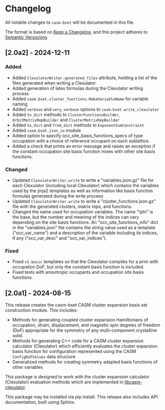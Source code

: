 # Changelog

All notable changes to `casm-bset` will be documented in this file.

The format is based on [Keep a Changelog](https://keepachangelog.com/en/1.1.0/),
and this project adheres to [Semantic Versioning](https://semver.org/spec/v2.0.0.html).


## [2.0a2] - 2024-12-11

### Added

- Added `ClexulatorWriter.generated_files` attribute, holding a list of the files generated when writing a Clexulator
- Added generation of latex formulas during the Clexulator writing process
- Added `casm.bset.cluster_functions.MakeVariableName` for variable naming
- Added `verbose` and `very_verbose` options to `casm.bset.write_clexulator`
- Added `to_dict` methods to `ClusterFunctionsBuilder`, `OrbitMatrixRepBuilder` and `ClusterMatrixRepBuilder`
- Added `to_dict` and `from_dict` methods to `ExponentSumConstraint`
- Added `casm.bset.json_io` module
- Added option to specify occ_site_basis_functions_specs of type occupation with a choice of reference occupant on each sublattice.
- Added a check that prints an error message and raises an exception if the constant occupation site basis function mixes with other site basis functions.

### Changed

- Updated `ClexulatorWriter.write` to write a "variables.json.gz" file for each Clexulator (including local Clexulator) which contains the variables used by the jinja2 templates as well as information like basis function formulas generated during the write process
- Updated `ClexulatorWriter.write` to write a "cluster_functions.json.gz" file with the generated clusters, matrix reps, and functions.
- Changed the name used for occupation variables. The name "\\phi" is the base, but the number and meaning of the indices can vary depending on the site basis functions. An "occ_site_functions_info" dict in the "variables.json" file contains the string value used as a template ("occ_var_name") and a description of the variable including its indices, if any ("occ_var_desc" and "occ_var_indices").

### Fixed

- Fixed `v1.basic` templates so that the Clexulator compiles for a prim with occupation DoF, but only the constant basis  function is included.
- Fixed tests with anisotropic occupants and occupation site basis functions.


## [2.0a1] - 2024-08-15

This release creates the casm-bset CASM cluster expansion basis set construction module. This includes:

- Methods for generating coupled cluster expansion Hamiltonians of occupation, strain, displacement, and magnetic spin degrees of freedom (DoF) appropriate for the symmetry of any multi-component crystalline solid.
- Methods for generating C++ code for a CASM cluster expansion calculator (Clexulator) which efficiently evaluates the cluster expansion basis function for configuration represented using the CASM `ConfigDoFValues` data structure
- Generalized methods for creating symmetry adapted basis functions of other variables

This package is designed to work with the cluster expansion calculator (Clexulator) evaluation methods which are implemented in [libcasm-clexulator](https://github.com/prisms-center/CASMcode_clexulator). 

This package may be installed via pip install. This release also includes API documentation, built using Sphinx.
